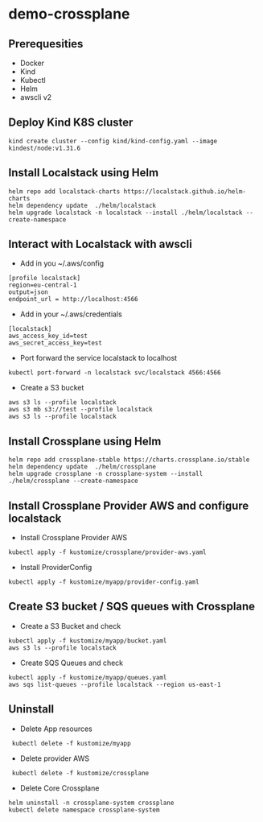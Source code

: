 # demo-crossplane

## Prerequesities

- Docker
- Kind
- Kubectl
- Helm
- awscli v2

## Deploy Kind K8S cluster

```
kind create cluster --config kind/kind-config.yaml --image kindest/node:v1.31.6
```

## Install Localstack using Helm

```
helm repo add localstack-charts https://localstack.github.io/helm-charts
helm dependency update  ./helm/localstack
helm upgrade localstack -n localstack --install ./helm/localstack --create-namespace
```
## Interact with Localstack with awscli

- Add in you ~/.aws/config

```
[profile localstack]
region=eu-central-1
output=json
endpoint_url = http://localhost:4566
```
- Add in your ~/.aws/credentials

```
[localstack]
aws_access_key_id=test
aws_secret_access_key=test
```
- Port forward the service localstack to localhost
```
kubectl port-forward -n localstack svc/localstack 4566:4566
```
- Create a S3 bucket
```
aws s3 ls --profile localstack
aws s3 mb s3://test --profile localstack
aws s3 ls --profile localstack
```

## Install Crossplane using Helm

```
helm repo add crossplane-stable https://charts.crossplane.io/stable
helm dependency update  ./helm/crossplane
helm upgrade crossplane -n crossplane-system --install ./helm/crossplane --create-namespace

```

## Install Crossplane Provider AWS and configure localstack

- Install Crossplane Provider AWS 
```
kubectl apply -f kustomize/crossplane/provider-aws.yaml
```
- Install ProviderConfig
```
kubectl apply -f kustomize/myapp/provider-config.yaml
```
## Create S3 bucket / SQS queues with Crossplane

- Create a S3 Bucket and check
```
kubectl apply -f kustomize/myapp/bucket.yaml
aws s3 ls --profile localstack
```
- Create SQS Queues and check
```
kubectl apply -f kustomize/myapp/queues.yaml
aws sqs list-queues --profile localstack --region us-east-1
```

## Uninstall
- Delete App resources
```
 kubectl delete -f kustomize/myapp
```
- Delete provider AWS
```
 kubectl delete -f kustomize/crossplane
```
- Delete Core Crossplane
```
helm uninstall -n crossplane-system crossplane
kubectl delete namespace crossplane-system
```